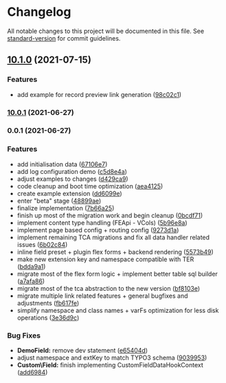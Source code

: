 # Changelog

All notable changes to this project will be documented in this file. See [standard-version](https://github.com/conventional-changelog/standard-version) for commit guidelines.

## [10.1.0](https://github.com/labor-digital/typo3-better-api-example/compare/v10.0.1...v10.1.0) (2021-07-15)


### Features

* add example for record preview link generation ([98c02c1](https://github.com/labor-digital/typo3-better-api-example/commit/98c02c145e2dfa1597a436520830362c21e107af))

### [10.0.1](https://github.com/labor-digital/typo3-better-api-example/compare/v0.0.1...v10.0.1) (2021-06-27)

### 0.0.1 (2021-06-27)


### Features

* add initialisation data ([67106e7](https://github.com/labor-digital/typo3-better-api-example/commit/67106e7e7ee1d39d8de6735723603b47397861d9))
* add log configuration demo ([c5d8e4a](https://github.com/labor-digital/typo3-better-api-example/commit/c5d8e4a70ca08cc591fdd9ef0429f17d44f4d086))
* adjust examples to changes ([d429ca9](https://github.com/labor-digital/typo3-better-api-example/commit/d429ca96c2980cc9001f0882d04e2c60f41d9ecc))
* code cleanup and boot time optimization ([aea4125](https://github.com/labor-digital/typo3-better-api-example/commit/aea41256c72771c919f560e14413069d692669bb))
* create example extension ([dd6099e](https://github.com/labor-digital/typo3-better-api-example/commit/dd6099efb8d5d6943941c4ddbfebd619d3fe8cef))
* enter "beta" stage ([48899ae](https://github.com/labor-digital/typo3-better-api-example/commit/48899ae24b4c0c3371c048392c70a130008ab6b4))
* finalize implementation ([7b66a25](https://github.com/labor-digital/typo3-better-api-example/commit/7b66a2575d8e74c7cc82004088c968c2bf24d7a3))
* finish up most of the migration work and begin cleanup ([0bcdf71](https://github.com/labor-digital/typo3-better-api-example/commit/0bcdf718f062e19431731e8c91a72eaaa04e66d9))
* implement content type handling (FEApi - VCols) ([5b96e8a](https://github.com/labor-digital/typo3-better-api-example/commit/5b96e8adf7a3939c5c16f037853ff747c5038f26))
* implement page based config + routing config ([9273d1a](https://github.com/labor-digital/typo3-better-api-example/commit/9273d1ad665965377b3e1f9bcbd71a4e5619cafa))
* implement remaining TCA migrations and fix all data handler related issues ([6b02c84](https://github.com/labor-digital/typo3-better-api-example/commit/6b02c843b5b9fede60f54d184a30e24fbeecd20f))
* inline field preset + plugin flex forms + backend rendering ([5573b49](https://github.com/labor-digital/typo3-better-api-example/commit/5573b49462b7ae94b8d74dc05965bab1d6f8bbcb))
* make new extension key and namespace compatible with TER ([bdda9a1](https://github.com/labor-digital/typo3-better-api-example/commit/bdda9a1d5238c212da6f6f0050e332f237469682))
* migrate most of the flex form logic + implement better table sql builder ([a7afa86](https://github.com/labor-digital/typo3-better-api-example/commit/a7afa867ac9a666a5ddccc5005d40786ec14ed89))
* migrate most of the tca abstraction to the new version ([bf8103e](https://github.com/labor-digital/typo3-better-api-example/commit/bf8103e7f54b0147c2b872a52e8f13d0fa522219))
* migrate multiple link related features + general bugfixes and adjustments ([fb617fe](https://github.com/labor-digital/typo3-better-api-example/commit/fb617fe8b77ffe5470b983b91010bb801b754979))
* simplify namespace and class names + varFs optimization for less disk operations ([3e36d9c](https://github.com/labor-digital/typo3-better-api-example/commit/3e36d9c022c11806cc5881472c6d8cf92a4a29c7))


### Bug Fixes

* **DemoField:** remove dev statement ([e65404d](https://github.com/labor-digital/typo3-better-api-example/commit/e65404d5dc97bdb42129bb5f654ae39fd41b243f))
* adjust namespace and extKey to match TYPO3 schema ([9039953](https://github.com/labor-digital/typo3-better-api-example/commit/90399534eb9ee083238d87e1aec344794d422400))
* **Custom\Field:** finish implementing CustomFieldDataHookContext ([add6984](https://github.com/labor-digital/typo3-better-api-example/commit/add69841d108ca8f186c44bbb4105f6e3cb8866c))

